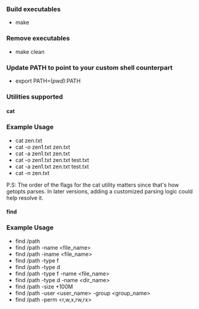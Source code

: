 ### Build executables

- make

### Remove executables

- make clean

### Update PATH to point to your custom shell counterpart

- export PATH=$(pwd):$PATH

### Utilities supported

#### cat

### Example Usage

- cat zen.txt
- cat -o zen1.txt zen.txt
- cat -a zen1.txt zen.txt
- cat -o zen1.txt zen.txt test.txt
- cat -a zen1.txt zen.txt test.txt
- cat -n zen.txt

P.S: The order of the flags for the cat utility matters since that's how getopts parses. In later versions,
     adding a customized parsing logic could help resolve it.

#### find

### Example Usage

- find /path
- find /path -name <file_name>
- find /path -iname <file_name>
- find /path -type f
- find /path -type d
- find /path -type f -name <file_name>
- find /path -type d -name <dir_name>
- find /path -size +100M
- find /path -user <user_name> -group <group_name>
- find /path -perm <r,w,x,rw,rx>
